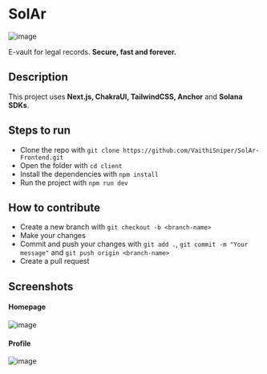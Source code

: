 # SolAr 
![image](https://github.com/VaithiSniper/sui-place/assets/58522375/ef4d598a-e7be-4256-8f90-d7f8f7f62333)

E-vault for legal records. **Secure, fast and forever.**

## Description
This project uses **Next.js, ChakraUI, TailwindCSS, Anchor** and **Solana SDKs**.

## Steps to run
- Clone the repo with `git clone https://github.com/VaithiSniper/SolAr-Frontend.git`
- Open the folder with `cd client`
- Install the dependencies with `npm install`
- Run the project with `npm run dev`

## How to contribute
- Create a new branch with `git checkout -b <branch-name>`
- Make your changes
- Commit and push your changes with `git add .`, `git commit -m "Your message"` and `git push origin <branch-name>`
- Create a pull request

## Screenshots
#### Homepage
![image](https://github.com/VaithiSniper/SolAr-Frontend/assets/58522375/b849fcdd-f11a-488d-bccc-b6b841826a73)

#### Profile
![image](https://github.com/VaithiSniper/SolAr-Frontend/assets/58522375/771a74b1-c0c7-4cc8-9072-c1804e115cb6)


